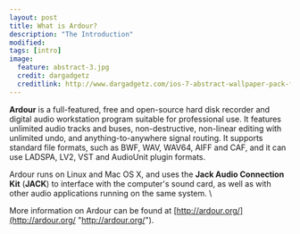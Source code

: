 ```yaml
---
layout: post
title: What is Ardour?
description: "The Introduction"
modified: 
tags: [intro]
image:
  feature: abstract-3.jpg
  credit: dargadgetz
  creditlink: http://www.dargadgetz.com/ios-7-abstract-wallpaper-pack-for-iphone-5-and-ipod-touch-retina/
---
```


**Ardour** is a full-featured, free and open-source hard disk recorder
and digital audio workstation program suitable for professional use. It
features unlimited audio tracks and buses, non-destructive, non-linear
editing with unlimited undo, and anything-to-anywhere signal routing. It
supports standard file formats, such as BWF, WAV, WAV64, AIFF and CAF,
and it can use LADSPA, LV2, VST and AudioUnit plugin formats.

Ardour runs on Linux and Mac OS X, and uses the **Jack Audio Connection
Kit** (**JACK**) to interface with the computer's sound card, as well as
with other audio applications running on the same system. \

More information on Ardour can be found at
[http://ardour.org/](http://ardour.org/ "http://ardour.org/").

